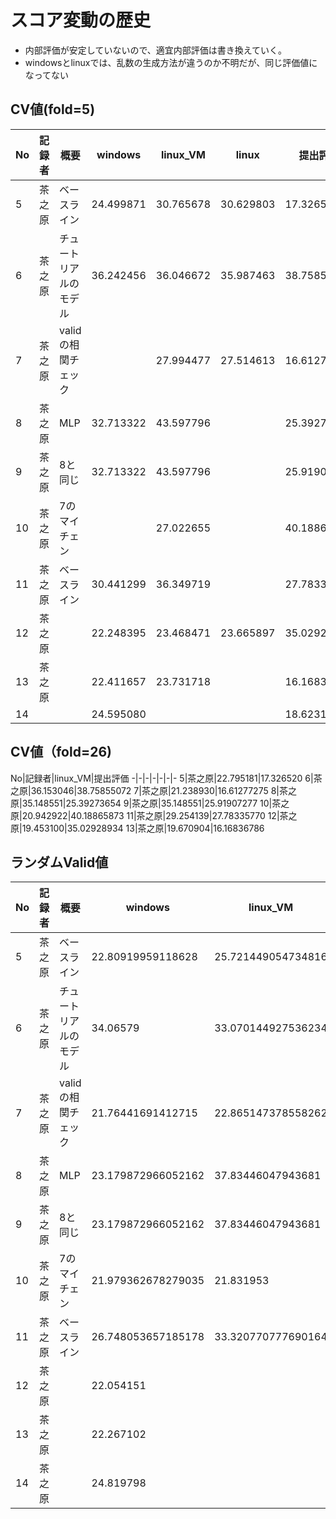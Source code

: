 # スコア変動の歴史
* 内部評価が安定していないので、適宜内部評価は書き換えていく。
* windowsとlinuxでは、乱数の生成方法が違うのか不明だが、同じ評価値になってない

## CV値(fold=5)
No|記録者|概要|windows|linux_VM|linux|提出評価
-|-|-|-|-|-|-
5|茶之原|ベースライン|24.499871|30.765678|30.629803|17.326520
6|茶之原|チュートリアルのモデル|36.242456|36.046672|35.987463|38.75855072
7|茶之原|validの相関チェック||27.994477|27.514613|16.61277275
8|茶之原|MLP|32.713322|43.597796||25.39273654
9|茶之原|8と同じ|32.713322|43.597796||25.91907277
10|茶之原|7のマイチェン||27.022655||40.18865873
11|茶之原|ベースライン|30.441299|36.349719||27.78335770
12|茶之原||22.248395|23.468471|23.665897|35.02928934
13|茶之原||22.411657|23.731718||16.16836786
14|||24.595080|||18.62318788

## CV値（fold=26)
No|記録者|linux_VM|提出評価
-|-|-|-|-|-|-
5|茶之原|22.795181|17.326520
6|茶之原|36.153046|38.75855072
7|茶之原|21.238930|16.61277275
8|茶之原|35.148551|25.39273654
9|茶之原|35.148551|25.91907277
10|茶之原|20.942922|40.18865873
11|茶之原|29.254139|27.78335770
12|茶之原|19.453100|35.02928934
13|茶之原|19.670904|16.16836786


## ランダムValid値
No|記録者|概要|windows|linux_VM|linux|提出評価
-|-|-|-|-|-|-
5|茶之原|ベースライン|22.80919959118628|25.721449054734816||17.326520
6|茶之原|チュートリアルのモデル|34.06579|33.070144927536234||38.75855072
7|茶之原|validの相関チェック|21.76441691412715|22.865147378558262||16.61277275
8|茶之原|MLP|23.179872966052162|37.83446047943681||25.39273654
9|茶之原|8と同じ|23.179872966052162|37.83446047943681||25.91907277
10|茶之原|7のマイチェン|21.979362678279035|21.831953||40.18865873
11|茶之原|ベースライン|26.748053657185178|33.320770777690164||27.78335770
12|茶之原||22.054151||21.598404|35.02928934
13|茶之原||22.267102|||16.16836786
14|茶之原||24.819798|||18.62318788
